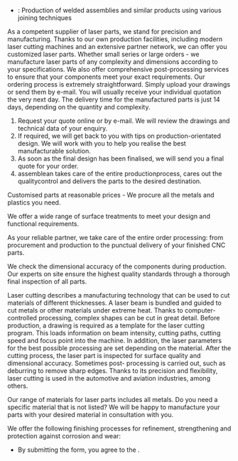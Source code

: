   * : Production of welded assemblies and similar products using various joining techniques

As a competent supplier of laser parts, we stand for precision and
manufacturing. Thanks to our own production facilities, including modern laser
cutting machines and an extensive partner network, we can offer you customized
laser parts. Whether small series or large orders - we manufacture laser parts
of any complexity and dimensions according to your specifications. We also offer
comprehensive post-processing services to ensure that your components meet your
exact requirements. Our ordering process is extremely straightforward. Simply
upload your drawings or send them by e-mail. You will usually receive your
individual quotation the very next day. The delivery time for the manufactured
parts is just 14 days, depending on the quantity and complexity.

  1. Request your quote online or by e-mail. We will review the drawings and technical data of your enquiry.
  2. If required, we will get back to you with tips on production-orientated design. We will work with you to help you realise the best manufacturable solution.
  3. As soon as the final design has been finalised, we will send you a final quote for your order.
  4. assemblean takes care of the entire production­process, cares out the quality­control and delivers the parts to the desired destination.

Customised parts at reasonable prices - We procure all the metals and plastics
you need.

We offer a wide range of surface treatments to meet your design and functional
requirements.

As your reliable partner, we take care of the entire order processing: from
procurement and production to the punctual delivery of your finished CNC parts.

We check the dimensional accuracy of the components during production. Our
experts on site ensure the highest quality standards through a thorough final
inspection of all parts.

Laser cutting describes a manufacturing technology that can be used to cut
materials of different thicknesses. A laser beam is bundled and guided to cut
metals or other materials under extreme heat. Thanks to computer-controlled
processing, complex shapes can be cut in great detail. Before production, a
drawing is required as a template for the laser cutting program. This loads
information on beam intensity, cutting paths, cutting speed and focus point into
the machine. In addition, the laser parameters for the best possible processing
are set depending on the material. After the cutting process, the laser part is
inspected for surface quality and dimensional accuracy. Sometimes post-
processing is carried out, such as deburring to remove sharp edges. Thanks to
its precision and flexibility, laser cutting is used in the automotive and
aviation industries, among others.

Our range of materials for laser parts includes all metals. Do you need a
specific material that is not listed? We will be happy to manufacture your parts
with your desired material in consultation with you.

We offer the following finishing processes for refinement, strengthening and
protection against corrosion and wear:

* By submitting the form, you agree to the .

